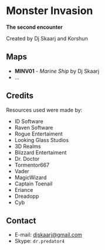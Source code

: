 Monster Invasion
================

**The second encounter**

Created by Dj Skaarj and Korshun

## Maps ##

* **MINV01** - *Marine Ship* by Dj Skaarj
* ...

## Credits ##

Resources used were made by:

* ID Software
* Raven Software
* Rogue Entertaiment
* Looking Glass Studios
* 3D Realms
* Blizzard Entertaiment
* Dr. Doctor
* Tormentor667
* Vader
* MagicWizard
* Captain Toenail
* Eriance
* Dreadopp
* Cyb

## Contact ##

* E-mail: <djskaarj@gmail.com>
* Skype: `dr.predator4`